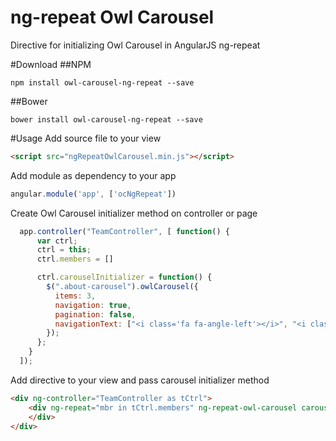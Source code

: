 # ng-repeat Owl Carousel
Directive for initializing Owl Carousel in AngularJS ng-repeat

#Download
##NPM
```shell
npm install owl-carousel-ng-repeat --save
```
##Bower
```shell
bower install owl-carousel-ng-repeat --save
```

#Usage
Add source file to your view
```html
<script src="ngRepeatOwlCarousel.min.js"></script>
```

Add module as dependency to your app
```javascript
angular.module('app', ['ocNgRepeat'])
```
Create Owl Carousel initializer method on controller or page
```javascript
  app.controller("TeamController", [ function() {
      var ctrl;
      ctrl = this;
      ctrl.members = []

      ctrl.carouselInitializer = function() {
        $(".about-carousel").owlCarousel({
          items: 3,
          navigation: true,
          pagination: false,
          navigationText: ["<i class='fa fa-angle-left'></i>", "<i class='fa fa-angle-right'></i>"]
        });
      };
    }
  ]);
```
Add directive to your view and pass carousel initializer method
```html
<div ng-controller="TeamController as tCtrl">
    <div ng-repeat="mbr in tCtrl.members" ng-repeat-owl-carousel carousel-init="tCtrl.carouselInitializer">
    </div>
</div>
```

